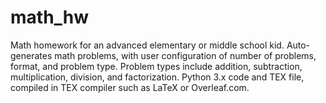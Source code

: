 # math_hw
Math homework for an advanced elementary or middle school kid. Auto-generates math problems, with user configuration of number of problems, format, and problem type. Problem types include addition, subtraction, multiplication, division, and factorization. Python 3.x code and TEX file, compiled in TEX compiler such as LaTeX or Overleaf.com.
